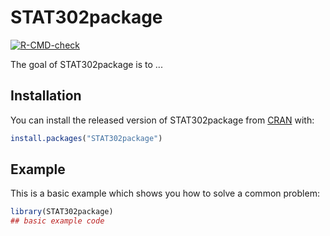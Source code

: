 
# STAT302package

<!-- badges: start -->
[![R-CMD-check](https://github.com/arielle-min/STAT302package/workflows/R-CMD-check/badge.svg)](https://github.com/arielle-min/STAT302package/actions)
<!-- badges: end -->

The goal of STAT302package is to ...

## Installation

You can install the released version of STAT302package from [CRAN](https://CRAN.R-project.org) with:

``` r
install.packages("STAT302package")
```

## Example

This is a basic example which shows you how to solve a common problem:

``` r
library(STAT302package)
## basic example code
```

